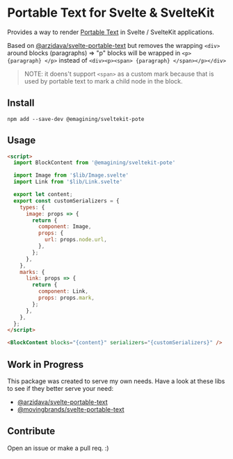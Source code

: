 # Portable Text for Svelte & SvelteKit

Provides a way to render [Portable Text](http://www.portabletext.org) in Svelte / SvelteKit applications.

Based on [@arzidava/svelte-portable-text](https://github.com/arzidava/svelte-portable-text) but removes the wrapping `<div>` around blocks (paragraphs)
=> "p" blocks will be wrapped in `<p> {paragraph} </p>` instead of `<div><p><span> {paragraph} </span></p></div>`

> NOTE: it doens't support `<span>` as a custom mark because that is used by portable text to mark a child node in the block. 


## Install

```
npm add --save-dev @emagining/sveltekit-pote
```

## Usage

```html
<script>
  import BlockContent from '@emagining/sveltekit-pote'

  import Image from '$lib/Image.svelte'
  import Link from '$lib/Link.svelte'

  export let content;
  export const customSerializers = {
    types: {
      image: props => {
        return {
          component: Image,
          props: {
            url: props.node.url,
          },
        };
      },
    },
    marks: {
      link: props => {
        return {
          component: Link,
          props: props.mark,
        };
      },
    },
  };
</script>

<BlockContent blocks="{content}" serializers="{customSerializers}" />
```

## Work in Progress

This package was created to serve my own needs. 
Have a look at these libs to see if they better serve your need:

- [@arzidava/svelte-portable-text](https://github.com/arzidava/svelte-portable-text)
- [@movingbrands/svelte-portable-text](https://github.com/movingbrands/svelte-portable-text)


## Contribute
Open an issue or make a pull req. :)